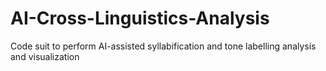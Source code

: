 # AI-Cross-Linguistics-Analysis
Code suit to perform AI-assisted syllabification and tone labelling analysis and visualization

